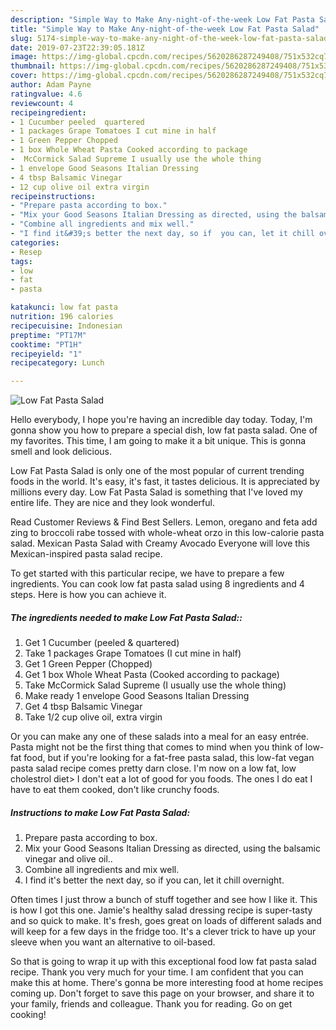 ```yaml
---
description: "Simple Way to Make Any-night-of-the-week Low Fat Pasta Salad"
title: "Simple Way to Make Any-night-of-the-week Low Fat Pasta Salad"
slug: 5174-simple-way-to-make-any-night-of-the-week-low-fat-pasta-salad
date: 2019-07-23T22:39:05.181Z
image: https://img-global.cpcdn.com/recipes/5620286287249408/751x532cq70/low-fat-pasta-salad-recipe-main-photo.jpg
thumbnail: https://img-global.cpcdn.com/recipes/5620286287249408/751x532cq70/low-fat-pasta-salad-recipe-main-photo.jpg
cover: https://img-global.cpcdn.com/recipes/5620286287249408/751x532cq70/low-fat-pasta-salad-recipe-main-photo.jpg
author: Adam Payne
ratingvalue: 4.6
reviewcount: 4
recipeingredient:
- 1 Cucumber peeled  quartered
- 1 packages Grape Tomatoes I cut mine in half
- 1 Green Pepper Chopped
- 1 box Whole Wheat Pasta Cooked according to package
-  McCormick Salad Supreme I usually use the whole thing
- 1 envelope Good Seasons Italian Dressing
- 4 tbsp Balsamic Vinegar
- 12 cup olive oil extra virgin
recipeinstructions:
- "Prepare pasta according to box."
- "Mix your Good Seasons Italian Dressing as directed, using the balsamic vinegar and olive oil.."
- "Combine all ingredients and mix well."
- "I find it&#39;s better the next day, so if  you can, let it chill overnight."
categories:
- Resep
tags:
- low
- fat
- pasta

katakunci: low fat pasta
nutrition: 196 calories
recipecuisine: Indonesian
preptime: "PT17M"
cooktime: "PT1H"
recipeyield: "1"
recipecategory: Lunch

---
```



![Low Fat Pasta Salad](https://img-global.cpcdn.com/recipes/5620286287249408/751x532cq70/low-fat-pasta-salad-recipe-main-photo.jpg)

Hello everybody, I hope you're having an incredible day today. Today, I'm gonna show you how to prepare a special dish, low fat pasta salad. One of my favorites. This time, I am going to make it a bit unique. This is gonna smell and look delicious.

Low Fat Pasta Salad is only one of the most popular of current trending foods in the world. It's easy, it's fast, it tastes delicious. It is appreciated by millions every day. Low Fat Pasta Salad is something that I've loved my entire life. They are nice and they look wonderful.

Read Customer Reviews &amp; Find Best Sellers. Lemon, oregano and feta add zing to broccoli rabe tossed with whole-wheat orzo in this low-calorie pasta salad. Mexican Pasta Salad with Creamy Avocado Everyone will love this Mexican-inspired pasta salad recipe.


To get started with this particular recipe, we have to prepare a few ingredients. You can cook low fat pasta salad using 8 ingredients and 4 steps. Here is how you can achieve it.

##### The ingredients needed to make Low Fat Pasta Salad::

1. Get 1 Cucumber (peeled &amp; quartered)
1. Take 1 packages Grape Tomatoes (I cut mine in half)
1. Get 1 Green Pepper (Chopped)
1. Get 1 box Whole Wheat Pasta (Cooked according to package)
1. Take  McCormick Salad Supreme (I usually use the whole thing)
1. Make ready 1 envelope Good Seasons Italian Dressing
1. Get 4 tbsp Balsamic Vinegar
1. Take 1/2 cup olive oil, extra virgin


Or you can make any one of these salads into a meal for an easy entrée. Pasta might not be the first thing that comes to mind when you think of low-fat food, but if you&#39;re looking for a fat-free pasta salad, this low-fat vegan pasta salad recipe comes pretty darn close. I&#39;m now on a low fat, low cholestrol diet&gt; I don&#39;t eat a lot of good for you foods. The ones I do eat I have to eat them cooked, don&#39;t like crunchy foods. 

##### Instructions to make Low Fat Pasta Salad:

1. Prepare pasta according to box.
1. Mix your Good Seasons Italian Dressing as directed, using the balsamic vinegar and olive oil..
1. Combine all ingredients and mix well.
1. I find it&#39;s better the next day, so if  you can, let it chill overnight.


Often times I just throw a bunch of stuff together and see how I like it. This is how I got this one. Jamie&#39;s healthy salad dressing recipe is super-tasty and so quick to make. It&#39;s fresh, goes great on loads of different salads and will keep for a few days in the fridge too. It&#39;s a clever trick to have up your sleeve when you want an alternative to oil-based. 

So that is going to wrap it up with this exceptional food low fat pasta salad recipe. Thank you very much for your time. I am confident that you can make this at home. There's gonna be more interesting food at home recipes coming up. Don't forget to save this page on your browser, and share it to your family, friends and colleague. Thank you for reading. Go on get cooking!
